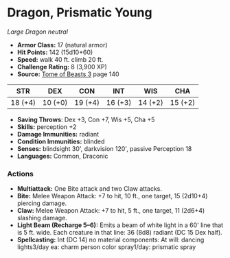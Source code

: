 # Dragon, Prismatic Young

*Large* *Dragon* *neutral*

- **Armor Class:** 17 (natural armor)
- **Hit Points:** 142 (15d10+60)
- **Speed:** walk 40 ft. climb 20 ft.
- **Challenge Rating:** 8 (3,900 XP)
- **Source:** [Tome of Beasts 3](https://koboldpress.com/kpstore/product/tome-of-beasts-3-for-5th-edition/) page 140

| STR | DEX | CON | INT | WIS | CHA |
| --- | --- | --- | --- | --- | --- |
| 18 (+4) | 10 (+0) | 19 (+4) | 16 (+3) | 14 (+2) | 15 (+2) |

- **Saving Throws**: Dex +3, Con +7, Wis +5, Cha +5
- **Skills:** perception +2
- **Damage Immunities:** radiant
- **Condition Immunities:** blinded
- **Senses:** blindsight 30', darkvision 120', passive Perception 18
- **Languages:** Common, Draconic
### Actions
- **Multiattack:** One Bite attack and two Claw attacks.
- **Bite:** Melee Weapon Attack: +7 to hit, 10 ft., one target, 15 (2d10+4) piercing damage.
- **Claw:** Melee Weapon Attack: +7 to hit, 5 ft., one target, 11 (2d6+4) slashing damage.
- **Light Beam (Recharge 5–6):** Emits a beam of white light in a 60' line that is 5 ft. wide. Each creature in that line: 36 (8d8) radiant (DC 15 Dex half). 
- **Spellcasting:** Int (DC 14) no material components: At will: dancing lights3/day ea: charm person color spray1/day: prismatic spray


